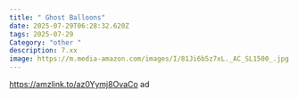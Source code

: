 ```yaml
---
title: " Ghost Balloons"
date: 2025-07-29T06:28:32.620Z
tags: 2025-07-29
Category: "other "
description: 7.xx
image: https://m.media-amazon.com/images/I/81Ji6b5z7xL._AC_SL1500_.jpg
---
```

https://amzlink.to/az0Yymj8OvaCo ad